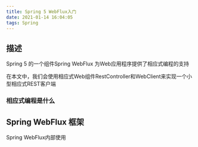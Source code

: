 ```yaml
---
title: Spring 5 WebFlux入门
date: 2021-01-14 16:04:05
tags: Spring
---
```


## 描述

Spring 5 的一个组件Spring WebFlux 为Web应用程序提供了相应式编程的支持

在本文中，我们会使用相应式Web组件RestController和WebClient来实现一个小型相应式REST客户端



### 相应式编程是什么





## Spring WebFlux 框架

Spring WebFlux内部使用